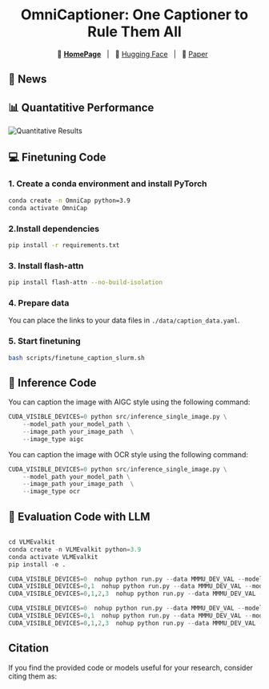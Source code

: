 

<div align="center">
<h1> OmniCaptioner: One Captioner to Rule Them All </h1>

</div>
<div align="center">

<p align="center">
💜 <a href="https://alpha-innovator.github.io/OmniCaptioner-project-page/"><b>HomePage</b></a>&nbsp&nbsp | &nbsp&nbsp🤗 <a href="https://huggingface.co/U4R/OmniCaptioner">Hugging Face</a>&nbsp&nbsp | &nbsp&nbsp📑 <a href="https://arxiv.org/abs">Paper</a>&nbsp&nbsp
</p>
</div>


## 📰 News



## 📊 Quantatitive Performance
![Quantitative Results](assets/quantitative.png)



## 💻 Finetuning Code
### 1. Create a conda environment and install PyTorch
```bash
conda create -n OmniCap python=3.9
conda activate OmniCap
```
### 2.Install dependencies
```bash
pip install -r requirements.txt
```
### 3. Install flash-attn
```bash
pip install flash-attn --no-build-isolation
```
### 4. Prepare data
You can place the links to your data files in `./data/caption_data.yaml`.

### 5. Start finetuning
```bash
bash scripts/finetune_caption_slurm.sh
```
## 🚀 Inference Code

You can caption the image with AIGC style using the following command:


```python   
CUDA_VISIBLE_DEVICES=0 python src/inference_single_image.py \
    --model_path your_model_path \
    --image_path your_image_path  \
    --image_type aigc 
``` 

You can caption the image with OCR style using the following command:

```python   
CUDA_VISIBLE_DEVICES=0 python src/inference_single_image.py \
    --model_path your_model_path \
    --image_path your_image_path  \
    --image_type ocr 
``` 
## 🚀 Evaluation Code with LLM

```python   

cd VLMEvalkit
conda create -n VLMEvalkit python=3.9
conda activate VLMEvalkit
pip install -e .

CUDA_VISIBLE_DEVICES=0  nohup python run.py --data MMMU_DEV_VAL --model Omnicaptioner-qwen2-5-3B --verbose > output_omnicap_qwen2-5-3B_MMMU_DEV_VAL.log 2>&1 &
CUDA_VISIBLE_DEVICES=0,1  nohup python run.py --data MMMU_DEV_VAL --model Omnicaptioner-qwen2-5-7B --verbose > output_omnicap_qwen2-5-7B_MMMU_DEV_VAL.log 2>&1 &
CUDA_VISIBLE_DEVICES=0,1,2,3  nohup python run.py --data MMMU_DEV_VAL --model Omnicaptioner-qwen2-5-32B --verbose > output_omnicap_qwen2-5-32B_MMMU_DEV_VAL.log 2>&1 &

CUDA_VISIBLE_DEVICES=0  nohup python run.py --data MMMU_DEV_VAL --model Omnicaptioner-deepseek-distill-7B --verbose > output_omnicap_deepseek_distill_3B_MMMU_DEV_VAL.log 2>&1 &
CUDA_VISIBLE_DEVICES=0,1  nohup python run.py --data MMMU_DEV_VAL --model Omnicaptioner-deepseek-distill-32B --verbose > output_omnicap_deepseek_distill_32B_MMMU_DEV_VAL.log 2>&1 &
CUDA_VISIBLE_DEVICES=0,1,2,3  nohup python run.py --data MMMU_DEV_VAL --model Omnicaptioner-deepseek-distill-70B --verbose > output_omnicap_deepseek_distill_70B_MMMU_DEV_VAL.log 2>&1 &

``` 


## Citation

If you find the provided code or models useful for your research, consider citing them as:



